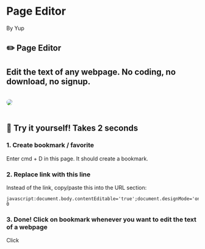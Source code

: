 # Page Editor
By Yup

<article class="markdown-body">
	<h1 class="">✏️ Page Editor</h1><h2 class="">Edit the text of any webpage. No coding, no download, no signup.&nbsp;&nbsp;</h2><div><br></div>
	<img src="file:///Users/nk/Documents/GitHub/page-editor/page-editor-demo.gif" style="border-radius: 10px;"><br><br>
	<p id="9024e58c-345a-46c8-98bb-f37cdd658f88" class="">
	</p>
	<h2 id="682d6206-e5e8-416d-9c5c-851ce57e8f02" class="">🎉 Try it yourself! Takes 2 seconds</h2>
	<h3 id="d611b796-ea1c-4bbb-b2f5-030ac1e86ddd" class="">1. Create bookmark / favorite </h3><div>Enter cmd + D in this page. It should create a bookmark.&nbsp;</div>
	<h3 id="976fd8e2-2b0b-42e6-a8c6-551d1dbf5f4c" class="">2. Replace link with this line </h3>
	<p id="ce50dd27-3ebd-4103-9f99-9360fd4638e1" class="">Instead of the link, copy/paste this into the URL section: </p>
	<pre id="4dd29a24-e257-4932-96f0-06dcae80fe9f" class="code"><code>javascript:document.body.contentEditable=&#x27;true&#x27;;document.designMode=&#x27;on&#x27;;void 0</code></pre>
	<h3 id="bdbb4926-fe1b-43a0-ae0c-730678bdd981" class="">3. Done! Click on bookmark whenever you want to edit the text of a webpage</h3><div>Click&nbsp;</div>
	</p></div>
</article>

